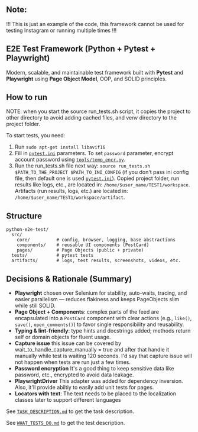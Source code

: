 ## Note:
!!! This is just an example of the code, this framework cannot be used for testing Instagram or running multiple times !!!

## E2E Test Framework (Python + Pytest + Playwright)

Modern, scalable, and maintainable test framework built with **Pytest** and **Playwright** using **Page Object Model**,
OOP, and SOLID principles.

## How to run

NOTE: when you start the source run_tests.sh script, it copies the project to other directory to avoid adding cached files, and venv directory to the project folder. 

To start tests, you need:

1. Run `sudo apt-get install libavif16`
2. Fill in [`pytest.ini`](./pytest.ini) parameters. 
   To set `password` parameter, encrypt account password using [`tools/temp_encr.py`](./tools/temp_encr.py).
3. Run the run_tests.sh file next way: `source run_tests.sh $PATH_TO_THE_PROJECT $PATH_TO_INI_CONFIG` (if you don't pass ini config file, then default one is used [`pytest.ini`](./pytest.ini)). 
   Copied project folder, run results like logs, etc., are located in: `/home/$user_name/TEST1/workspace`. 
   Artifacts (run results, logs, etc.) are located in: `/home/$user_name/TEST1/workspace/artifact`.

## Structure

```
python-e2e-test/
  src/
    core/          # config, browser, logging, base abstractions
    components/    # reusable UI components (PostCard)
    pages/         # Page Objects (public + private)
  tests/           # pytest tests
  artifacts/       # logs, test results, screenshots, videos, etc.
```

## Decisions & Rationale (Summary)

- **Playwright** chosen over Selenium for stability, auto-waits, tracing, and easier parallelism — reduces flakiness and 
  keeps PageObjects slim while still SOLID.
- **Page Object + Components**: complex parts of the feed are encapsulated into a `PostCard` component with clear actions 
  (e.g., `like()`, `save()`, `open_comments()`) to favor single responsibility and reusability.
- **Typing & lint-friendly**: type hints and docstrings added; methods return self or domain objects for fluent usage.
- **Capture issue** this issue can be covered by wait_to_handle_capture_manually = true and after that handle it manually 
  while test is waiting 120 seconds. I'd say that capture issue will not happen when tests are run just a few times.
- **Password encryption** It's a good thing to keep sensitive data like password, etc., encrypted to avoid data leakage.
- **PlaywrightDriver** This adapter was added for dependency inversion. Also, it'll provide abiltiy to easily add unit tests for pages.
- **Locators with text**: The text needs to be placed to the localization classes later to support different languages

See [`TASK_DESCRIPTION.md`](./TASK_DESCRIPTION.md) to get the task description.

See [`WHAT_TESTS_DO.md`](./WHAT_TESTS_DO.md) to get the test description.
